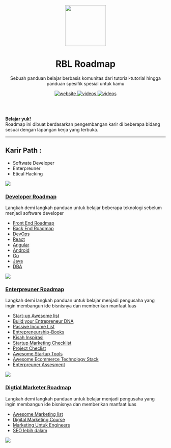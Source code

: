 <p align="center">
  <img src="https://avatars.githubusercontent.com/u/107087839?s=200&v=4" height="128">
  <h1 align="center">RBL Roadmap</h1>
  <p align="center">Sebuah panduan belajar berbasis komunitas dari tutorial-tutorial hingga panduan spesifik spesial untuk kamu<p>
  <p align="center">
    <a href="https://belajar.ruema.xyz/">
    	<img src="https://img.shields.io/badge/-Website%20-0a0a0a.svg?style=flat&colorA=754ffe" alt="website" />
    </a>
    <a href="https://belajar.ruema.xyz/">
    	<img src="https://img.shields.io/badge/-Videos-0a0a0a.svg?style=flat&colorA=754ffe" alt="videos" />
    </a>
    <a href="https://www.youtube.com/channel/?sub_confirmation=1">
    	<img src="https://img.shields.io/badge/%E2%9D%A4-YouTube%20Channel-0a0a0a.svg?style=flat&colorA=754ffe" alt="videos" />
    </a>
  </p>
</p>



<br>
<br>

**Belajar yuk!**  
Roadmap ini dibuat berdasarkan pengembangan karir di beberapa bidang sesuai dengan lapangan kerja yang terbuka.

---

## Karir Path :
- Softwate Developer
- Enterpreuner
- Etical Hacking

![](https://camo.githubusercontent.com/76109812f3127b0f86940373897b04ac8943cb3c0f057f90046444480f61bafd/68747470733a2f2f692e696d6775722e636f6d2f77617856496d762e706e67)

### [Developer Roadmap](https://github.com/kamranahmedse/developer-roadmap)
Langkah demi langkah panduan untuk belajar beberapa teknologi sebelum menjadi software developer
- [Front End Roadmap](https://roadmap.sh/frontend)
- [Back End Roadmap](https://roadmap.sh/backend)
- [DevOps](https://roadmap.sh/devops)
- [React](https://roadmap.sh/react)
- [Angular](https://roadmap.sh/angular)
- [Android](https://roadmap.sh/android)
- [Go](https://roadmap.sh/golang)
- [Java](https://roadmap.sh/java)
- [DBA](https://roadmap.sh/postgresql-dba)

![](https://camo.githubusercontent.com/76109812f3127b0f86940373897b04ac8943cb3c0f057f90046444480f61bafd/68747470733a2f2f692e696d6775722e636f6d2f77617856496d762e706e67)

### [Enterpreuner Roadmap]()
Langkah demi langkah panduan untuk belajar menjadi pengusaha yang ingin membangun ide bisnisnya dan memberikan manfaat luas
- [Start-up Awesome list](https://github.com/KrishMunot/awesome-startup)
- [Build your Entrepreneur DNA](https://www.entrepreneurroadmap.ca/home)
- [Passive Income List](https://github.com/yourincomehome/awesome-passive-income)
- [Entrepreneurship-Books](https://github.com/manjunath5496/Entrepreneurship-Books/blob/master/README.md)
- [Kisah Inspirasi](https://www.youtube.com/c/PecahTelur)
- [Startup Marketing Checklist](https://github.com/draftdev/startup-marketing-checklist)
- [Project Checlist](https://github.com/amilajack/project-checklist)
- [Awesome Startup Tools](https://github.com/Ibexoft/awesome-startup-tools-list)
- [Awesome Ecommerce Technology Stack](https://github.com/astrotars/awesome-ecommerce-stack)
- [Enterpreuner Assesment](https://twem.ca/assessment)

![](https://camo.githubusercontent.com/76109812f3127b0f86940373897b04ac8943cb3c0f057f90046444480f61bafd/68747470733a2f2f692e696d6775722e636f6d2f77617856496d762e706e67)

### [Digtial Marketer Roadmap]()
Langkah demi langkah panduan untuk belajar menjadi pengusaha yang ingin membangun ide bisnisnya dan memberikan manfaat luas
- [Awesome Marketing list](https://github.com/ronakganatra/awesome-marketing)
- [Digital Marketing Course](https://www.linkedin.com/learning/paths/become-a-digital-marketing-specialist)
- [Marketing Untuk Engineers](https://github.com/goabstract/Marketing-for-Engineers)
- [SEO lebih dalam](https://github.com/madawei2699/awesome-seo)

![](https://camo.githubusercontent.com/76109812f3127b0f86940373897b04ac8943cb3c0f057f90046444480f61bafd/68747470733a2f2f692e696d6775722e636f6d2f77617856496d762e706e67)

